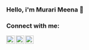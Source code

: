 ### Hello, i'm Murari Meena 👋

<!--
**murarimeena/murarimeena** is a ✨ _special_ ✨ repository because its `README.md` (this file) appears on your GitHub profile.

Here are some ideas to get you started:

- 🔭 I’m currently working on ...
- 🌱 I’m currently learning ...
- 👯 I’m looking to collaborate on ...
- 🤔 I’m looking for help with ...
- 💬 Ask me about ...
- 📫 How to reach me: ...
- 😄 Pronouns: ...
- ⚡ Fun fact: I spent almost 5 hours listening punjabi songs everyday.
-->


### Connect with me:

[<img align="left" alt="murarimeena | LinkedIn" width="22px" src="https://cdn.jsdelivr.net/npm/simple-icons@v3/icons/linkedin.svg" />][linkedin]
[<img align="left" alt="murarimeena | Instagram" width="22px" src="https://cdn.jsdelivr.net/npm/simple-icons@v3/icons/instagram.svg" />][instagram]
[<img align="left" alt="murarimeena | Twitter" width="22px" src="https://cdn.jsdelivr.net/npm/simple-icons@v3/icons/twitter.svg" />][twitter]


[linkedin]: https://www.linkedin.com/in/murarimeena/
[instagram]: https://www.instagram.com/murarimeenaji/
[twitter]: https://twitter.com/murarimeenaji
